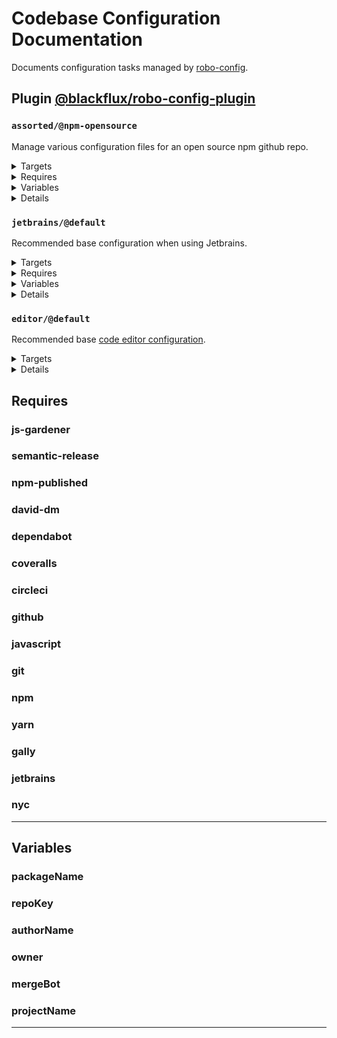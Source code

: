 # Codebase Configuration Documentation

Documents configuration tasks managed by [robo-config](https://github.com/blackflux/robo-config).

## Plugin [@blackflux/robo-config-plugin](https://www.npmjs.com/package/@blackflux/robo-config-plugin)

### `assorted/@npm-opensource`

Manage various configuration files for an open source npm github repo.

<!---0--><details>
<!---0--><summary>Targets</summary>

```
project
├─ .circleci
│  └─ config.yml
├─ .dependabot
│  └─ config.yml
├─ .gally.json
├─ .gitignore
├─ .npmignore
├─ .releaserc.json
├─ LICENSE
├─ package.json
└─ README.md
```

<!---0--></details>

<!---0--><details>
<!---0--><summary>Requires</summary>

- [js-gardener](#req-ref-js-gardener)
- [semantic-release](#req-ref-semantic-release)
- [npm-published](#req-ref-npm-published)
- [david-dm](#req-ref-david-dm)
- [dependabot](#req-ref-dependabot)
- [coveralls](#req-ref-coveralls)
- [circleci](#req-ref-circleci)
- [github](#req-ref-github)
- [javascript](#req-ref-javascript)
- [git](#req-ref-git)
- [npm](#req-ref-npm)
- [yarn](#req-ref-yarn)
- [gally](#req-ref-gally)

<!---0--></details>

<!---0--><details>
<!---0--><summary>Variables</summary>

- [packageName](#var-ref-packagename)
- [repoKey](#var-ref-repokey)
- [authorName](#var-ref-authorname)
- [owner](#var-ref-owner)
- [mergeBot](#var-ref-mergebot)

<!---0--></details>

<!---0--><details>
<!---0--><summary>Details</summary>

#### `badges/@npm-opensource`

Display various badges in README.

<!---1--><details>
<!---1--><summary>Targets</summary>

```
project
└─ README.md
```

<!---1--></details>

<!---1--><details>
<!---1--><summary>Requires</summary>

- [js-gardener](#req-ref-js-gardener)
- [semantic-release](#req-ref-semantic-release)
- [npm-published](#req-ref-npm-published)
- [david-dm](#req-ref-david-dm)
- [dependabot](#req-ref-dependabot)
- [coveralls](#req-ref-coveralls)
- [circleci](#req-ref-circleci)

<!---1--></details>

<!---1--><details>
<!---1--><summary>Variables</summary>

- [packageName](#var-ref-packagename)
- [repoKey](#var-ref-repokey)

<!---1--></details>

<!---1--><details>
<!---1--><summary>Details</summary>

##### badges/js-gardener

_Updating `README.md` using `merge-below-title`._

- Display [js-gardener](https://github.com/blackflux/js-gardener) badge in README.

<!---2--><details>
<!---2--><summary>Targets</summary>

```
project
└─ README.md
```

<!---2--></details>

<!---2--><details>
<!---2--><summary>Requires</summary>

- [js-gardener](#req-ref-js-gardener)

<!---2--></details>

##### badges/semantic-release

_Updating `README.md` using `merge-below-title`._

- Display [semantic-release](https://github.com/semantic-release/semantic-release) badge in README.

<!---2--><details>
<!---2--><summary>Targets</summary>

```
project
└─ README.md
```

<!---2--></details>

<!---2--><details>
<!---2--><summary>Requires</summary>

- [semantic-release](#req-ref-semantic-release)

<!---2--></details>

##### badges/npm-downloads

_Updating `README.md` using `merge-below-title`._

- Display [npm downloads](https://www.npmjs.com/) badge in README.

<!---2--><details>
<!---2--><summary>Targets</summary>

```
project
└─ README.md
```

<!---2--></details>

<!---2--><details>
<!---2--><summary>Requires</summary>

- [npm-published](#req-ref-npm-published)

<!---2--></details>

<!---2--><details>
<!---2--><summary>Variables</summary>

- [packageName](#var-ref-packagename)

<!---2--></details>

##### badges/npm-status

_Updating `README.md` using `merge-below-title`._

- Display [npm status](https://www.npmjs.com/) badge in README.

<!---2--><details>
<!---2--><summary>Targets</summary>

```
project
└─ README.md
```

<!---2--></details>

<!---2--><details>
<!---2--><summary>Requires</summary>

- [npm-published](#req-ref-npm-published)

<!---2--></details>

<!---2--><details>
<!---2--><summary>Variables</summary>

- [packageName](#var-ref-packagename)

<!---2--></details>

##### badges/david-dm

_Updating `README.md` using `merge-below-title`._

- Display [david-dm.com](https://david-dm.org/) badge in README.

<!---2--><details>
<!---2--><summary>Targets</summary>

```
project
└─ README.md
```

<!---2--></details>

<!---2--><details>
<!---2--><summary>Requires</summary>

- [david-dm](#req-ref-david-dm)

<!---2--></details>

<!---2--><details>
<!---2--><summary>Variables</summary>

- [repoKey](#var-ref-repokey)

<!---2--></details>

##### badges/dependabot

_Updating `README.md` using `merge-below-title`._

- Display [dependabot](https://dependabot.com/) badge in README.

<!---2--><details>
<!---2--><summary>Targets</summary>

```
project
└─ README.md
```

<!---2--></details>

<!---2--><details>
<!---2--><summary>Requires</summary>

- [dependabot](#req-ref-dependabot)

<!---2--></details>

<!---2--><details>
<!---2--><summary>Variables</summary>

- [repoKey](#var-ref-repokey)

<!---2--></details>

##### badges/coveralls

_Updating `README.md` using `merge-below-title`._

- Display [coveralls](https://coveralls.io/) badge in README.

<!---2--><details>
<!---2--><summary>Targets</summary>

```
project
└─ README.md
```

<!---2--></details>

<!---2--><details>
<!---2--><summary>Requires</summary>

- [coveralls](#req-ref-coveralls)

<!---2--></details>

<!---2--><details>
<!---2--><summary>Variables</summary>

- [repoKey](#var-ref-repokey)

<!---2--></details>

##### badges/circleci

_Updating `README.md` using `merge-below-title`._

- Display [circleci](https://circleci.com/) badge in README.

<!---2--><details>
<!---2--><summary>Targets</summary>

```
project
└─ README.md
```

<!---2--></details>

<!---2--><details>
<!---2--><summary>Requires</summary>

- [circleci](#req-ref-circleci)

<!---2--></details>

<!---2--><details>
<!---2--><summary>Variables</summary>

- [repoKey](#var-ref-repokey)

<!---2--></details>

------
<!---1--></details>

#### `dependabot/@default-js`

Recommended base [dependabot configuration](https://dependabot.com/) for javascript projects.

<!---1--><details>
<!---1--><summary>Targets</summary>

```
project
└─ .dependabot
   └─ config.yml
```

<!---1--></details>

<!---1--><details>
<!---1--><summary>Requires</summary>

- [dependabot](#req-ref-dependabot)
- [github](#req-ref-github)
- [javascript](#req-ref-javascript)

<!---1--></details>

<!---1--><details>
<!---1--><summary>Details</summary>

##### dependabot/js-instant

_Updating `.dependabot/config.yml` using `overwrite`._

- Configure dependabot to instantly merge javascript dependency updates into the `dev` branch.

<!---2--><details>
<!---2--><summary>Targets</summary>

```
project
└─ .dependabot
   └─ config.yml
```

<!---2--></details>

<!---2--><details>
<!---2--><summary>Requires</summary>

- [dependabot](#req-ref-dependabot)
- [github](#req-ref-github)
- [javascript](#req-ref-javascript)

<!---2--></details>

------
<!---1--></details>

#### `git/@default`

Recommended base configuration when using [git](https://en.wikipedia.org/wiki/Git).

<!---1--><details>
<!---1--><summary>Targets</summary>

```
project
└─ .gitignore
```

<!---1--></details>

<!---1--><details>
<!---1--><summary>Requires</summary>

- [git](#req-ref-git)

<!---1--></details>

<!---1--><details>
<!---1--><summary>Details</summary>

##### git/gitignore

_Updating `.gitignore` using `unique-top`._

- Inject recommended entries into [gitignore file](https://help.github.com/en/articles/ignoring-files).
- Default ignores for JetBrains IDE.
- Default ignores for OSX
- Default ignores for NodeJs

<!---2--><details>
<!---2--><summary>Targets</summary>

```
project
└─ .gitignore
```

<!---2--></details>

<!---2--><details>
<!---2--><summary>Requires</summary>

- [git](#req-ref-git)

<!---2--></details>

------
<!---1--></details>

#### `license/@MIT-npm`

Recommended base configuration when using MIT License with npm.

<!---1--><details>
<!---1--><summary>Targets</summary>

```
project
├─ LICENSE
└─ package.json
```

<!---1--></details>

<!---1--><details>
<!---1--><summary>Requires</summary>

- [npm](#req-ref-npm)

<!---1--></details>

<!---1--><details>
<!---1--><summary>Variables</summary>

- [authorName](#var-ref-authorname)
- [repoKey](#var-ref-repokey)

<!---1--></details>

<!---1--><details>
<!---1--><summary>Details</summary>

##### license/MIT-LICENSE

_Updating `LICENSE` using `overwrite`._

- Generate [MIT license](https://en.wikipedia.org/wiki/MIT_License) file.

<!---2--><details>
<!---2--><summary>Targets</summary>

```
project
└─ LICENSE
```

<!---2--></details>

<!---2--><details>
<!---2--><summary>Variables</summary>

- [authorName](#var-ref-authorname)

<!---2--></details>

##### license/MIT-npm

_Updating `package.json` using `merge-shallow`._

- Link MIT license file into [npm](https://www.npmjs.com/) configuration.

<!---2--><details>
<!---2--><summary>Targets</summary>

```
project
└─ package.json
```

<!---2--></details>

<!---2--><details>
<!---2--><summary>Requires</summary>

- [npm](#req-ref-npm)

<!---2--></details>

<!---2--><details>
<!---2--><summary>Variables</summary>

- [authorName](#var-ref-authorname)
- [repoKey](#var-ref-repokey)

<!---2--></details>

------
<!---1--></details>

#### `npm/@default`

Recommended base configuration when using [npm](https://www.npmjs.com/).

<!---1--><details>
<!---1--><summary>Targets</summary>

```
project
└─ .npmignore
```

<!---1--></details>

<!---1--><details>
<!---1--><summary>Requires</summary>

- [npm](#req-ref-npm)

<!---1--></details>

<!---1--><details>
<!---1--><summary>Details</summary>

##### npm/npmignore

_Updating `.npmignore` using `unique-top`._

- Inject comment into .npmignore explaining when to use it.

<!---2--><details>
<!---2--><summary>Targets</summary>

```
project
└─ .npmignore
```

<!---2--></details>

<!---2--><details>
<!---2--><summary>Requires</summary>

- [npm](#req-ref-npm)

<!---2--></details>

------
<!---1--></details>

#### `semantic-release/@default`

Recommended base configuration when using [semantic-release](https://github.com/semantic-release/semantic-release).

<!---1--><details>
<!---1--><summary>Targets</summary>

```
project
└─ .releaserc.json
```

<!---1--></details>

<!---1--><details>
<!---1--><summary>Requires</summary>

- [semantic-release](#req-ref-semantic-release)

<!---1--></details>

<!---1--><details>
<!---1--><summary>Details</summary>

##### semantic-release/commit-conventions

_Updating `.releaserc.json` using `overwrite`._

- Slightly extended [release commit convention](https://github.com/semantic-release/semantic-release#commit-message-format) for semantic-release.

<!---2--><details>
<!---2--><summary>Targets</summary>

```
project
└─ .releaserc.json
```

<!---2--></details>

<!---2--><details>
<!---2--><summary>Requires</summary>

- [semantic-release](#req-ref-semantic-release)

<!---2--></details>

------
<!---1--></details>

#### circleci/npm-opensource:two-branch

_Updating `.circleci/config.yml` using `overwrite`._

- Restrictive two-branch [gally](https://github.com/loopmediagroup/gally#readme) config. Custom for npm open source packages.
- TODO

<!---1--><details>
<!---1--><summary>Targets</summary>

```
project
└─ .circleci
   └─ config.yml
```

<!---1--></details>

<!---1--><details>
<!---1--><summary>Requires</summary>

- [npm](#req-ref-npm)
- [yarn](#req-ref-yarn)
- [gally](#req-ref-gally)
- [github](#req-ref-github)
- [circleci](#req-ref-circleci)
- [coveralls](#req-ref-coveralls)
- [dependabot](#req-ref-dependabot)
- [semantic-release](#req-ref-semantic-release)

<!---1--></details>

#### gally/npm-opensource:two-branch

_Updating `.gally.json` using `overwrite`._

- Restrictive two-branch [gally](https://github.com/loopmediagroup/gally#readme) config. Custom for npm open source packages.
- TODO ...

<!---1--><details>
<!---1--><summary>Targets</summary>

```
project
└─ .gally.json
```

<!---1--></details>

<!---1--><details>
<!---1--><summary>Requires</summary>

- [circleci](#req-ref-circleci)
- [gally](#req-ref-gally)
- [github](#req-ref-github)

<!---1--></details>

<!---1--><details>
<!---1--><summary>Variables</summary>

- [owner](#var-ref-owner)
- [mergeBot](#var-ref-mergebot)
- [repoKey](#var-ref-repokey)

<!---1--></details>

------
<!---0--></details>

### `jetbrains/@default`

Recommended base configuration when using Jetbrains.

<!---0--><details>
<!---0--><summary>Targets</summary>

```
project
└─ .idea
   └─ ${projectName}.iml
```

<!---0--></details>

<!---0--><details>
<!---0--><summary>Requires</summary>

- [jetbrains](#req-ref-jetbrains)
- [nyc](#req-ref-nyc)

<!---0--></details>

<!---0--><details>
<!---0--><summary>Variables</summary>

- [projectName](#var-ref-projectname)

<!---0--></details>

<!---0--><details>
<!---0--><summary>Details</summary>

#### jetbrains/exclude-coverage-folder

_Updating `.idea/${projectName}.iml` using `xml-merge`._

- Mark `coverage` Folder as excluded in Jetbrains.

<!---1--><details>
<!---1--><summary>Targets</summary>

```
project
└─ .idea
   └─ ${projectName}.iml
```

<!---1--></details>

<!---1--><details>
<!---1--><summary>Requires</summary>

- [jetbrains](#req-ref-jetbrains)
- [nyc](#req-ref-nyc)

<!---1--></details>

<!---1--><details>
<!---1--><summary>Variables</summary>

- [projectName](#var-ref-projectname)

<!---1--></details>

------
<!---0--></details>

### `editor/@default`

Recommended base [code editor configuration](https://editorconfig.org/).

<!---0--><details>
<!---0--><summary>Targets</summary>

```
project
└─ .editorconfig
```

<!---0--></details>

<!---0--><details>
<!---0--><summary>Details</summary>

#### editor/two-space

_Updating `.editorconfig` using `overwrite`._

- Two space line indentation.
- Set `lf` line endings.
- Set `utf8` encoding.
- Remove unnecessary whitespaces.

<!---1--><details>
<!---1--><summary>Targets</summary>

```
project
└─ .editorconfig
```

<!---1--></details>

</details>

## Requires

### <a name="req-ref-js-gardener">js-gardener</a>

### <a name="req-ref-semantic-release">semantic-release</a>

### <a name="req-ref-npm-published">npm-published</a>

### <a name="req-ref-david-dm">david-dm</a>

### <a name="req-ref-dependabot">dependabot</a>

### <a name="req-ref-coveralls">coveralls</a>

### <a name="req-ref-circleci">circleci</a>

### <a name="req-ref-github">github</a>

### <a name="req-ref-javascript">javascript</a>

### <a name="req-ref-git">git</a>

### <a name="req-ref-npm">npm</a>

### <a name="req-ref-yarn">yarn</a>

### <a name="req-ref-gally">gally</a>

### <a name="req-ref-jetbrains">jetbrains</a>

### <a name="req-ref-nyc">nyc</a>

------

## Variables

### <a name="var-ref-packagename">packageName</a>

### <a name="var-ref-repokey">repoKey</a>

### <a name="var-ref-authorname">authorName</a>

### <a name="var-ref-owner">owner</a>

### <a name="var-ref-mergebot">mergeBot</a>

### <a name="var-ref-projectname">projectName</a>

------


